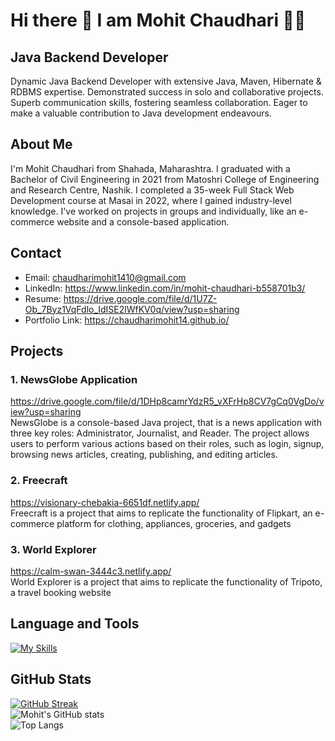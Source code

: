 # Hi there 👋 I am Mohit Chaudhari 👨‍💻
## Java Backend Developer 
Dynamic Java Backend Developer with extensive Java, Maven, Hibernate & RDBMS expertise. Demonstrated success in solo and collaborative projects. Superb communication skills, fostering seamless collaboration. Eager to make a valuable contribution to Java development endeavours.


## About Me
I'm Mohit Chaudhari from Shahada, Maharashtra. I graduated with a Bachelor of Civil Engineering in 2021 from Matoshri College of Engineering and Research Centre, Nashik. I completed a 35-week Full Stack Web Development course at Masai in 2022, where I gained industry-level knowledge. I've worked on projects in groups and individually, like an e-commerce website and a console-based application.

## Contact
* Email: chaudharimohit1410@gmail.com
* LinkedIn: https://www.linkedin.com/in/mohit-chaudhari-b558701b3/
* Resume: https://drive.google.com/file/d/1U7Z-Ob_7Byz1VqFdlo_IdISE2lWfKV0q/view?usp=sharing
* Portfolio Link: https://chaudharimohit14.github.io/

## Projects
### 1. NewsGlobe Application
https://drive.google.com/file/d/1DHp8camrYdzR5_vXFrHp8CV7gCq0VgDo/view?usp=sharing <br>
NewsGlobe is a console-based Java project, that is a news application with three key roles: Administrator, Journalist, and Reader. The project allows users to perform various actions based on their roles, such as login, signup, browsing news articles, creating, publishing, and editing articles.
### 2. Freecraft 
https://visionary-chebakia-6651df.netlify.app/ <br>
Freecraft is a project that aims to replicate the functionality of Flipkart, an e-commerce platform for clothing, appliances, groceries, and gadgets
### 3. World Explorer 
https://calm-swan-3444c3.netlify.app/ <br>
World Explorer is a project that aims to replicate the functionality of Tripoto, a travel booking website

## Language and Tools
[![My Skills](https://skillicons.dev/icons?i=java,maven,jquery,hibernate,spring,js,html,css,git,github,mysql,postman,visualstudio,replit,netlify&perline=5)](https://skillicons.dev)


## GitHub Stats 
[![GitHub Streak](https://github-readme-streak-stats.herokuapp.com?user=ChaudhariMohit14)](https://git.io/streak-stats) <br>
![Mohit's GitHub stats](https://github-readme-stats.vercel.app/api?username=ChaudhariMohit14&show_icons=true)  <br>
![Top Langs](https://github-readme-stats.vercel.app/api/top-langs/?username=ChaudhariMohit14&layout=compact)  <br>
